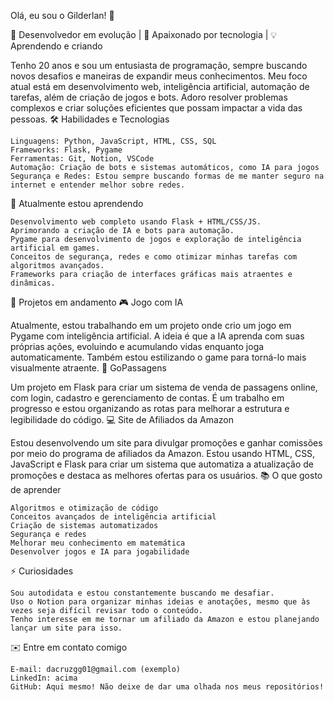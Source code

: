 Olá, eu sou o Gilderlan! 👋

🎯 Desenvolvedor em evolução | 🚀 Apaixonado por tecnologia | 💡 Aprendendo e criando


Tenho 20 anos e sou um entusiasta de programação, sempre buscando novos desafios e maneiras de expandir meus conhecimentos. Meu foco atual está em desenvolvimento web, inteligência artificial, automação de tarefas, além de criação de jogos e bots. Adoro resolver problemas complexos e criar soluções eficientes que possam impactar a vida das pessoas.
🛠️ Habilidades e Tecnologias

    Linguagens: Python, JavaScript, HTML, CSS, SQL
    Frameworks: Flask, Pygame
    Ferramentas: Git, Notion, VSCode
    Automação: Criação de bots e sistemas automáticos, como IA para jogos
    Segurança e Redes: Estou sempre buscando formas de me manter seguro na internet e entender melhor sobre redes.

🌱 Atualmente estou aprendendo

    Desenvolvimento web completo usando Flask + HTML/CSS/JS.
    Aprimorando a criação de IA e bots para automação.
    Pygame para desenvolvimento de jogos e exploração de inteligência artificial em games.
    Conceitos de segurança, redes e como otimizar minhas tarefas com algoritmos avançados.
    Frameworks para criação de interfaces gráficas mais atraentes e dinâmicas.

🚀 Projetos em andamento
🎮 Jogo com IA

Atualmente, estou trabalhando em um projeto onde crio um jogo em Pygame com inteligência artificial. A ideia é que a IA aprenda com suas próprias ações, evoluindo e acumulando vidas enquanto joga automaticamente. Também estou estilizando o game para torná-lo mais visualmente atraente.
💼 GoPassagens

Um projeto em Flask para criar um sistema de venda de passagens online, com login, cadastro e gerenciamento de contas. É um trabalho em progresso e estou organizando as rotas para melhorar a estrutura e legibilidade do código.
💻 Site de Afiliados da Amazon

Estou desenvolvendo um site para divulgar promoções e ganhar comissões por meio do programa de afiliados da Amazon. Estou usando HTML, CSS, JavaScript e Flask para criar um sistema que automatiza a atualização de promoções e destaca as melhores ofertas para os usuários.
📚 O que gosto de aprender

    Algoritmos e otimização de código
    Conceitos avançados de inteligência artificial
    Criação de sistemas automatizados
    Segurança e redes
    Melhorar meu conhecimento em matemática
    Desenvolver jogos e IA para jogabilidade

⚡ Curiosidades

    Sou autodidata e estou constantemente buscando me desafiar.
    Uso o Notion para organizar minhas ideias e anotações, mesmo que às vezes seja difícil revisar todo o conteúdo.
    Tenho interesse em me tornar um afiliado da Amazon e estou planejando lançar um site para isso.

✉️ Entre em contato comigo

    E-mail: dacruzgg01@gmail.com (exemplo)
    LinkedIn: acima
    GitHub: Aqui mesmo! Não deixe de dar uma olhada nos meus repositórios!
